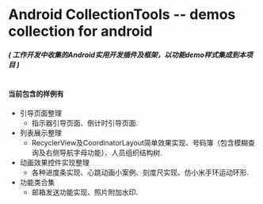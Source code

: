 # Android CollectionTools -- demos collection for android

##### ( 工作开发中收集的Android实用开发插件及框架，以功能demo样式集成到本项目 )
#
#### 当前包含的样例有
* 引导页面整理
    * 指示器引导页面、倒计时引导页面.
* 列表展示整理
    * RecyclerView及CoordinatorLayout简单效果实现、号码簿（包含模糊查询及右侧导航字母功能）、人员组织结构树.
* 动画效果控件实现整理
    * 各种进度条实现、心跳动画小案例、刻度尺实现、仿小米手环运动环形.
* 功能类合集
    * 邮箱发送功能实现、照片附加水印.
